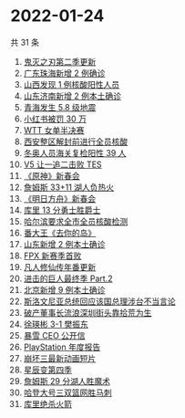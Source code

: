 # 2022-01-24

共 31 条

<!-- BEGIN -->
<!-- 最后更新时间 Mon Jan 24 2022 23:47:26 GMT+0800 (China Standard Time) -->

1. [鬼灭之刃第二季更新](https://www.zhihu.com/search?q=鬼灭之刃)
1. [广东珠海新增 2 例确诊](https://www.zhihu.com/search?q=广东疫情)
1. [山西发现 1 例核酸阳性人员](https://www.zhihu.com/search?q=山西疫情)
1. [山东济南新增 2 例本土确诊](https://www.zhihu.com/search?q=山东疫情)
1. [青海发生 5.8 级地震](https://www.zhihu.com/search?q=青海地震)
1. [小红书被罚 30 万](https://www.zhihu.com/search?q=小红书)
1. [WTT 女单半决赛](https://www.zhihu.com/search?q=wtt)
1. [西安整区解封前进行全员核酸](https://www.zhihu.com/search?q=西安解封)
1. [冬奥人员海关复检阳性 39 人](https://www.zhihu.com/search?q=冬奥人员复检阳性)
1. [V5 让一追二击败 TES](https://www.zhihu.com/search?q=tes)
1. [《原神》新春会](https://www.zhihu.com/search?q=原神)
1. [詹姆斯 33+11 湖人负热火](https://www.zhihu.com/search?q=湖人)
1. [《明日方舟》新春会](https://www.zhihu.com/search?q=明日方舟)
1. [库里 13 分勇士胜爵士](https://www.zhihu.com/search?q=勇士)
1. [哈尔滨要求全市全员核酸检测](https://www.zhihu.com/search?q=哈尔滨全员核酸检测)
1. [番大王《去你的岛》](https://www.zhihu.com/search?q=去你的岛)
1. [山东新增 2 例本土确诊](https://www.zhihu.com/search?q=山东新增)
1. [FPX 新赛季首败](https://www.zhihu.com/search?q=fpx)
1. [凡人修仙传年番更新](https://www.zhihu.com/search?q=凡人修仙传)
1. [进击的巨人最终季 Part.2](https://www.zhihu.com/search?q=进击的巨人)
1. [北京新增 9 例本土确诊](https://www.zhihu.com/search?q=北京疫情)
1. [斯洛文尼亚总统回应该国总理涉台不当言论](https://www.zhihu.com/search?q=斯洛文尼亚)
1. [破产董事长流浪深圳街头靠拾荒为生](https://www.zhihu.com/search?q=破产董事长拾荒)
1. [徐瑛彬 3-1 樊振东](https://www.zhihu.com/search?q=樊振东)
1. [暴雪 CEO 公开信](https://www.zhihu.com/search?q=暴雪)
1. [PlayStation 年度报告](https://www.zhihu.com/search?q=playstation)
1. [崩坏三最新动画短片](https://www.zhihu.com/search?q=崩坏3)
1. [星辰变第四季](https://www.zhihu.com/search?q=星辰变)
1. [詹姆斯 29 分湖人胜魔术](https://www.zhihu.com/search?q=湖人)
1. [哈登大号三双篮网胜马刺](https://www.zhihu.com/search?q=篮网)
1. [库里绝杀火箭](https://www.zhihu.com/search?q=库里)

<!-- END -->
